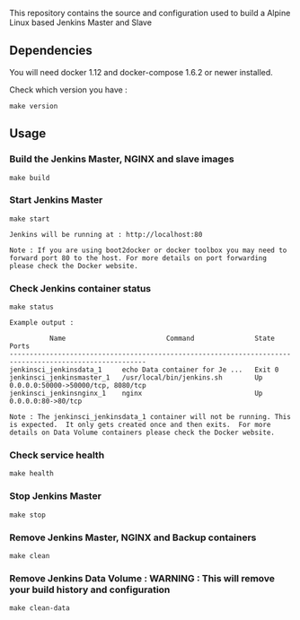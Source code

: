 
This repository contains the source and configuration used to build a Alpine Linux based Jenkins Master and Slave


## Dependencies

You will need docker 1.12 and docker-compose 1.6.2 or newer installed. 

Check which version you have : 
```
make version 
```

## Usage

### Build the Jenkins Master, NGINX and slave images

```
make build
```

### Start Jenkins Master
```
make start

Jenkins will be running at : http://localhost:80

Note : If you are using boot2docker or docker toolbox you may need to forward port 80 to the host. For more details on port forwarding please check the Docker website.
```

### Check Jenkins container status 
```
make status

Example output :

          Name                         Command               State                  Ports                
--------------------------------------------------------------------------------------------------------
jenkinsci_jenkinsdata_1     echo Data container for Je ...   Exit 0                                      
jenkinsci_jenkinsmaster_1   /usr/local/bin/jenkins.sh        Up       0.0.0.0:50000->50000/tcp, 8080/tcp 
jenkinsci_jenkinsnginx_1    nginx                            Up       0.0.0.0:80->80/tcp                 

Note : The jenkinsci_jenkinsdata_1 container will not be running. This is expected.  It only gets created once and then exits.  For more details on Data Volume containers please check the Docker website.

```

### Check service health
```
make health
```

### Stop Jenkins Master
```
make stop
```

### Remove Jenkins Master, NGINX and Backup containers
```
make clean
```

### Remove Jenkins Data Volume : WARNING : This will remove your build history and configuration
```
make clean-data
```
